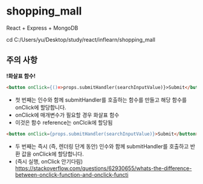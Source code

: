 # shopping_mall
React + Express + MongoDB 

cd C:/Users/yu/Desktop/study/react/inflearn/shopping_mall

## 주의 사항
**!화살표 함수!**
```html
<button onClick={()=>props.submitHandler(searchInputValue)}>Submit</button>
```
- 첫 번째는 인수와 함께 submitHandler를 호출하는 함수를 만들고 해당 함수를 onClick에 할당합니다.
- onClick에 매개변수가 필요할 경우 화살표 함수
- 이것은 함수 reference는 onClcik에 할당됨 

```html
<button onClick={props.submitHandler(searchInputValue)}>Submit</button>
```
- 두 번째는 즉시 (즉, 렌더링 단계 동안) 인수와 함께 submitHandler를 호출하고 반환 값을 onClick에 할당합니다. 
- (즉시 실행, onClick 안기다림)
https://stackoverflow.com/questions/62930655/whats-the-difference-between-onclick-function-and-onclick-functi